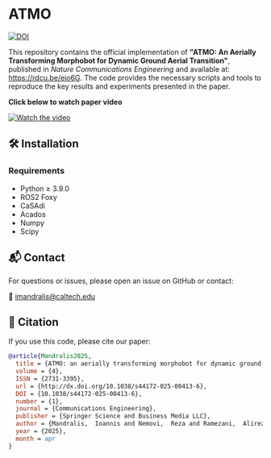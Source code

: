 # **ATMO**  

[![DOI](https://zenodo.org/badge/DOI/https://doi.org/10.1038/s44172-025-00413-6.svg)]([https://arxiv.org/abs/2503.00609](https://doi.org/10.1038/s44172-025-00413-6)) 

This repository contains the official implementation of **"ATMO: An Aerially Transforming Morphobot for Dynamic Ground Aerial Transition"**, published in *Nature Communications Engineering* and available at: https://rdcu.be/eio6G. The code provides the necessary scripts and tools to reproduce the key results and experiments presented in the paper.  

**Click below to watch paper video**

[![Watch the video](https://img.youtube.com/vi/0DqccJ0pgbs/maxresdefault.jpg)](https://youtu.be/ka0N_Gcyv5s)

## 🛠 **Installation**  
### **Requirements**  
- Python ≥ 3.9.0  
- ROS2 Foxy
- CaSAdi
- Acados
- Numpy
- Scipy

## 📬 **Contact**  
For questions or issues, please open an issue on GitHub or contact:  

📧 [imandralis@caltech.edu](mailto:imandralis@caltech.edu)  

## 📣 **Citation**  
If you use this code, please cite our paper:  

```bibtex
@article{Mandralis2025,
  title = {ATMO: an aerially transforming morphobot for dynamic ground-aerial transition},
  volume = {4},
  ISSN = {2731-3395},
  url = {http://dx.doi.org/10.1038/s44172-025-00413-6},
  DOI = {10.1038/s44172-025-00413-6},
  number = {1},
  journal = {Communications Engineering},
  publisher = {Springer Science and Business Media LLC},
  author = {Mandralis,  Ioannis and Nemovi,  Reza and Ramezani,  Alireza and Murray,  Richard M. and Gharib,  Morteza},
  year = {2025},
  month = apr 
}
